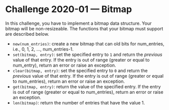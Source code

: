 # Challenge 2020-01 — Bitmap

In this challenge, you have to implement a bitmap data structure.
Your bitmap will be non-resizeable.
The functions that your bitmap must support are described below.

- `new(num_entries)`: create a new bitmap that can old bits for
  num_entries, i.e., 0, 1, 2, ..., num_entries-1.
- `set(bitmap, entry)`: set the specified entry to `1` and return the
  *previous* value of that entry. If the entry is out of range
  (greater or equal to num_entry), return an error or raise an
  exception.
- `clear(bitmap, entry)`: set the specified entry to `0` and return
  the *previous* value of that entry. If the entry is out of range
  (greater or equal to num_entries), return an error or raise an
  exception.
- `get(bitmap, entry)`: return the value of the specified entry. If
  the entry is out of range (greater or equal to num_entries), return
  an error or raise an exception.
- `len(bitmap)`: return the number of entries that have the value 1.

